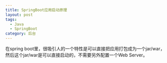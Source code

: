```yaml
---
title: SpringBoot应用启动原理
layout: post
tags:
  - Java
  - SpringBoot
category: 后台
---
```

在spring boot里，很吸引人的一个特性是可以直接把应用打包成为一个jar/war，然后这个jar/war是可以直接启动的，不需要另外配置一个Web Server。